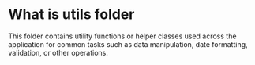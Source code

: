 # What is utils folder

This folder contains utility functions or helper classes used across the application for common tasks such as data manipulation, date formatting, validation, or other operations.
